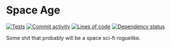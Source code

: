 # Space Age
[![Tests](https://github.com/Tairesh/SpaceAge/actions/workflows/tests.yml/badge.svg)](https://github.com/Tairesh/SpaceAge/actions/workflows/tests.yml)
[![Commit activity](https://img.shields.io/github/commit-activity/m/tairesh/SpaceAge)](https://github.com/Tairesh/SpaceAge/commits/main)
[![Lines of code](https://img.shields.io/tokei/lines/github/tairesh/SpaceAge)](https://github.com/Tairesh/SpaceAge/tree/main)
[![Dependency status](https://deps.rs/repo/github/Tairesh/SpaceAge/status.svg)](https://deps.rs/repo/github/Tairesh/SpaceAge)

Some shit that probably will be a space sci-fi roguelike.
